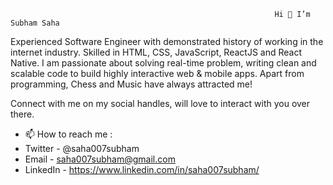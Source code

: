                                                                Hi 👋 I’m Subham Saha
Experienced Software Engineer with demonstrated history of working in the internet industry. Skilled in HTML, CSS, JavaScript, ReactJS and React Native. I am passionate about solving real-time problem, writing clean and scalable code to build highly interactive web & mobile apps. Apart from programming, Chess and Music have always attracted me!

Connect with me on my social handles, will love to interact with you over there.

- 📫 How to reach me :
- Twitter - @saha007subham
- Email - saha007subham@gmail.com
- LinkedIn - https://www.linkedin.com/in/saha007subham/

<!---
saha007subham/saha007subham is a ✨ special ✨ repository because its `README.md` (this file) appears on your GitHub profile.
You can click the Preview link to take a look at your changes.
--->
